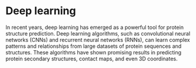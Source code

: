 # Deep learning

In recent years, deep learning has emerged as a powerful tool for protein structure prediction.
Deep learning algorithms, such as convolutional neural networks (CNNs) and recurrent neural networks (RNNs), can learn complex patterns and relationships from large datasets of protein sequences and structures.
These algorithms have shown promising results in predicting protein secondary structures, contact maps, and even 3D coordinates.
